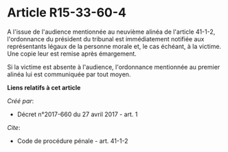 # Article R15-33-60-4

A l'issue de l'audience mentionnée au neuvième alinéa de l'article 41-1-2, l'ordonnance du président du tribunal est
immédiatement notifiée aux représentants légaux de la personne morale et, le cas échéant, à la victime. Une copie leur est
remise après émargement. 

Si la victime est absente à l'audience, l'ordonnance mentionnée au premier alinéa lui est communiquée par tout moyen.

**Liens relatifs à cet article**

_Créé par_:

  - Décret n°2017-660 du 27 avril 2017 - art. 1

_Cite_:

  - Code de procédure pénale - art. 41-1-2
